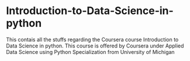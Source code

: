 # Introduction-to-Data-Science-in-python
This contais all the stuffs regarding the Coursera course Introduction to Data Science in python.
This course is offered by Coursera under Applied Data Science using Python Specialization from University of Michigan
